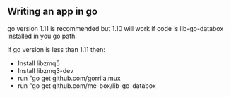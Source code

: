 ## Writing an app in go

go version 1.11 is recommended but 1.10 will work if code is lib-go-databox installed in you go path.

If go version is less than 1.11 then:
* Install libzmq5 
* Install libzmq3-dev 
* run "go get github.com/gorrila.mux 
* run "go get github.com/me-box/lib-go-databox 
